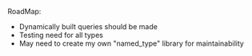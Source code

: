 RoadMap: 

 - Dynamically built queries should be made
 - Testing need for all types
 - May need to create my own "named_type" library for maintainability